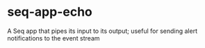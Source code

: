 # seq-app-echo
A Seq app that pipes its input to its output; useful for sending alert notifications to the event stream
